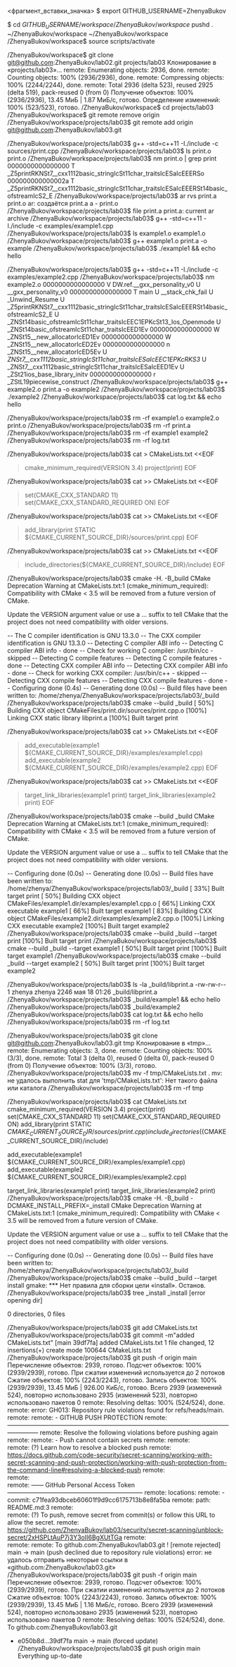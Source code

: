 <фрагмент_вставки_значка>
$ export GITHUB_USERNAME=ZhenyaBukov

$ cd ${GITHUB_USERNAME}/workspace
/ZhenyaBukov/workspace$ pushd .
~/ZhenyaBukov/workspace ~/ZhenyaBukov/workspace
/ZhenyaBukov/workspace$ source scripts/activate

/ZhenyaBukov/workspace$ git clone git@github.com:ZhenyaBukov/lab02.git projects/lab03
Клонирование в «projects/lab03»...
remote: Enumerating objects: 2936, done.
remote: Counting objects: 100% (2936/2936), done.
remote: Compressing objects: 100% (2244/2244), done.
remote: Total 2936 (delta 523), reused 2925 (delta 519), pack-reused 0 (from 0)
Получение объектов: 100% (2936/2936), 13.45 МиБ | 1.87 МиБ/с, готово.
Определение изменений: 100% (523/523), готово.
/ZhenyaBukov/workspace$ cd projects/lab03
/ZhenyaBukov/workspace$ git remote remove origin
/ZhenyaBukov/workspace/projects/lab03$ git remote add origin git@github.com:ZhenyaBukov/lab03.git

/ZhenyaBukov/workspace/projects/lab03$ g++ -std=c++11 -I./include -c sources/print.cpp
/ZhenyaBukov/workspace/projects/lab03$ ls print.o
print.o
/ZhenyaBukov/workspace/projects/lab03$ nm print.o | grep print
0000000000000000 T _Z5printRKNSt7__cxx1112basic_stringIcSt11char_traitsIcESaIcEEERSo
000000000000002a T _Z5printRKNSt7__cxx1112basic_stringIcSt11char_traitsIcESaIcEEERSt14basic_ofstreamIcS2_E
/ZhenyaBukov/workspace/projects/lab03$ ar rvs print.a print.o
ar: создаётся print.a
a - print.o
/ZhenyaBukov/workspace/projects/lab03$ file print.a
print.a: current ar archive
/ZhenyaBukov/workspace/projects/lab03$ g++ -std=c++11 -I./include -c examples/example1.cpp
/ZhenyaBukov/workspace/projects/lab03$ ls example1.o
example1.o
/ZhenyaBukov/workspace/projects/lab03$ g++ example1.o print.a -o example
/ZhenyaBukov/workspace/projects/lab03$ ./example1 && echo
hello

/ZhenyaBukov/workspace/projects/lab03$ g++ -std=c++11 -I./include -c examples/example2.cpp
/ZhenyaBukov/workspace/projects/lab03$ nm example2.o
0000000000000000 V DW.ref.__gxx_personality_v0
                 U __gxx_personality_v0
0000000000000000 T main
                 U __stack_chk_fail
                 U _Unwind_Resume
                 U _Z5printRKNSt7__cxx1112basic_stringIcSt11char_traitsIcESaIcEEERSt14basic_ofstreamIcS2_E
                 U _ZNSt14basic_ofstreamIcSt11char_traitsIcEEC1EPKcSt13_Ios_Openmode
                 U _ZNSt14basic_ofstreamIcSt11char_traitsIcEED1Ev
0000000000000000 W _ZNSt15__new_allocatorIcED1Ev
0000000000000000 W _ZNSt15__new_allocatorIcED2Ev
0000000000000000 n _ZNSt15__new_allocatorIcED5Ev
                 U _ZNSt7__cxx1112basic_stringIcSt11char_traitsIcESaIcEEC1EPKcRKS3_
                 U _ZNSt7__cxx1112basic_stringIcSt11char_traitsIcESaIcEED1Ev
                 U _ZSt21ios_base_library_initv
0000000000000000 r _ZStL19piecewise_construct
/ZhenyaBukov/workspace/projects/lab03$ g++ example2.o print.a -o example2
/ZhenyaBukov/workspace/projects/lab03$ ./example2
/ZhenyaBukov/workspace/projects/lab03$ cat log.txt && echo
hello

/ZhenyaBukov/workspace/projects/lab03$ rm -rf example1.o example2.o print.o
/ZhenyaBukov/workspace/projects/lab03$ rm -rf print.a
/ZhenyaBukov/workspace/projects/lab03$ rm -rf example1 example2
/ZhenyaBukov/workspace/projects/lab03$ rm -rf log.txt

/ZhenyaBukov/workspace/projects/lab03$ cat > CMakeLists.txt <<EOF
> cmake_minimum_required(VERSION 3.4)
project(print)
EOF

/ZhenyaBukov/workspace/projects/lab03$ cat >> CMakeLists.txt <<EOF
> set(CMAKE_CXX_STANDARD 11)
set(CMAKE_CXX_STANDARD_REQUIRED ON)
EOF

/ZhenyaBukov/workspace/projects/lab03$ cat >> CMakeLists.txt <<EOF
> add_library(print STATIC \${CMAKE_CURRENT_SOURCE_DIR}/sources/print.cpp)
EOF

/ZhenyaBukov/workspace/projects/lab03$ cat >> CMakeLists.txt <<EOF
> include_directories(\${CMAKE_CURRENT_SOURCE_DIR}/include)
EOF

/ZhenyaBukov/workspace/projects/lab03$ cmake -H. -B_build
CMake Deprecation Warning at CMakeLists.txt:1 (cmake_minimum_required):
  Compatibility with CMake < 3.5 will be removed from a future version of
  CMake.

  Update the VERSION argument <min> value or use a ...<max> suffix to tell
  CMake that the project does not need compatibility with older versions.


-- The C compiler identification is GNU 13.3.0
-- The CXX compiler identification is GNU 13.3.0
-- Detecting C compiler ABI info
-- Detecting C compiler ABI info - done
-- Check for working C compiler: /usr/bin/cc - skipped
-- Detecting C compile features
-- Detecting C compile features - done
-- Detecting CXX compiler ABI info
-- Detecting CXX compiler ABI info - done
-- Check for working CXX compiler: /usr/bin/c++ - skipped
-- Detecting CXX compile features
-- Detecting CXX compile features - done
-- Configuring done (0.4s)
-- Generating done (0.0s)
-- Build files have been written to: /home/zhenya/ZhenyaBukov/workspace/projects/lab03/_build
/ZhenyaBukov/workspace/projects/lab03$ cmake --build _build
[ 50%] Building CXX object CMakeFiles/print.dir/sources/print.cpp.o
[100%] Linking CXX static library libprint.a
[100%] Built target print

/ZhenyaBukov/workspace/projects/lab03$ cat >> CMakeLists.txt <<EOF
> 
> add_executable(example1 \${CMAKE_CURRENT_SOURCE_DIR}/examples/example1.cpp)
add_executable(example2 \${CMAKE_CURRENT_SOURCE_DIR}/examples/example2.cpp)
EOF

/ZhenyaBukov/workspace/projects/lab03$ cat >> CMakeLists.txt <<EOF
> 
> target_link_libraries(example1 print)
target_link_libraries(example2 print)
EOF

/ZhenyaBukov/workspace/projects/lab03$ cmake --build _build
CMake Deprecation Warning at CMakeLists.txt:1 (cmake_minimum_required):
  Compatibility with CMake < 3.5 will be removed from a future version of
  CMake.

  Update the VERSION argument <min> value or use a ...<max> suffix to tell
  CMake that the project does not need compatibility with older versions.


-- Configuring done (0.0s)
-- Generating done (0.0s)
-- Build files have been written to: /home/zhenya/ZhenyaBukov/workspace/projects/lab03/_build
[ 33%] Built target print
[ 50%] Building CXX object CMakeFiles/example1.dir/examples/example1.cpp.o
[ 66%] Linking CXX executable example1
[ 66%] Built target example1
[ 83%] Building CXX object CMakeFiles/example2.dir/examples/example2.cpp.o
[100%] Linking CXX executable example2
[100%] Built target example2
/ZhenyaBukov/workspace/projects/lab03$ cmake --build _build --target print
[100%] Built target print
/ZhenyaBukov/workspace/projects/lab03$ cmake --build _build --target example1
[ 50%] Built target print
[100%] Built target example1
/ZhenyaBukov/workspace/projects/lab03$ cmake --build _build --target example2
[ 50%] Built target print
[100%] Built target example2

/ZhenyaBukov/workspace/projects/lab03$ ls -la _build/libprint.a
-rw-rw-r-- 1 zhenya zhenya 2246 мая 18 01:26 _build/libprint.a
/ZhenyaBukov/workspace/projects/lab03$ _build/example1 && echo
hello
/ZhenyaBukov/workspace/projects/lab03$ _build/example2
/ZhenyaBukov/workspace/projects/lab03$ cat log.txt && echo
hello
/ZhenyaBukov/workspace/projects/lab03$ rm -rf log.txt

/ZhenyaBukov/workspace/projects/lab03$ git clone git@github.com:ZhenyaBukov/lab03.git tmp
Клонирование в «tmp»...
remote: Enumerating objects: 3, done.
remote: Counting objects: 100% (3/3), done.
remote: Total 3 (delta 0), reused 0 (delta 0), pack-reused 0 (from 0)
Получение объектов: 100% (3/3), готово.
/ZhenyaBukov/workspace/projects/lab03$ mv -f tmp/CMakeLists.txt .
mv: не удалось выполнить stat для 'tmp/CMakeLists.txt': Нет такого файла или каталога
/ZhenyaBukov/workspace/projects/lab03$ rm -rf tmp

/ZhenyaBukov/workspace/projects/lab03$ cat CMakeLists.txt
cmake_minimum_required(VERSION 3.4)
project(print)
set(CMAKE_CXX_STANDARD 11)
set(CMAKE_CXX_STANDARD_REQUIRED ON)
add_library(print STATIC ${CMAKE_CURRENT_SOURCE_DIR}/sources/print.cpp)
include_directories(${CMAKE_CURRENT_SOURCE_DIR}/include)

add_executable(example1 ${CMAKE_CURRENT_SOURCE_DIR}/examples/example1.cpp)
add_executable(example2 ${CMAKE_CURRENT_SOURCE_DIR}/examples/example2.cpp)

target_link_libraries(example1 print)
target_link_libraries(example2 print)
/ZhenyaBukov/workspace/projects/lab03$ cmake -H. -B_build -DCMAKE_INSTALL_PREFIX=_install
CMake Deprecation Warning at CMakeLists.txt:1 (cmake_minimum_required):
  Compatibility with CMake < 3.5 will be removed from a future version of
  CMake.

  Update the VERSION argument <min> value or use a ...<max> suffix to tell
  CMake that the project does not need compatibility with older versions.


-- Configuring done (0.0s)
-- Generating done (0.0s)
-- Build files have been written to: /home/zhenya/ZhenyaBukov/workspace/projects/lab03/_build
/ZhenyaBukov/workspace/projects/lab03$ cmake --build _build --target install
gmake: *** Нет правила для сборки цели «install».  Останов.
/ZhenyaBukov/workspace/projects/lab03$ tree _install
_install  [error opening dir]

0 directories, 0 files

/ZhenyaBukov/workspace/projects/lab03$ git add CMakeLists.txt
/ZhenyaBukov/workspace/projects/lab03$ git commit -m"added CMakeLists.txt"
[main 39df7fa] added CMakeLists.txt
 1 file changed, 12 insertions(+)
 create mode 100644 CMakeLists.txt
/ZhenyaBukov/workspace/projects/lab03$ git push -f origin main
Перечисление объектов: 2939, готово.
Подсчет объектов: 100% (2939/2939), готово.
При сжатии изменений используется до 2 потоков
Сжатие объектов: 100% (2243/2243), готово.
Запись объектов: 100% (2939/2939), 13.45 МиБ | 926.00 КиБ/с, готово.
Всего 2939 (изменений 524), повторно использовано 2935 (изменений 523), повторно использовано пакетов 0
remote: Resolving deltas: 100% (524/524), done.
remote: error: GH013: Repository rule violations found for refs/heads/main.
remote: 
remote: - GITHUB PUSH PROTECTION
remote:   —————————————————————————————————————————
remote:     Resolve the following violations before pushing again
remote: 
remote:     - Push cannot contain secrets
remote: 
remote:     
remote:      (?) Learn how to resolve a blocked push
remote:      https://docs.github.com/code-security/secret-scanning/working-with-secret-scanning-and-push-protection/working-with-push-protection-from-the-command-line#resolving-a-blocked-push
remote:     
remote:     
remote:       —— GitHub Personal Access Token ——————————————————————
remote:        locations:
remote:          - commit: c71fea93dbceb60601f9d9cc6175713b8e8fa5ba
remote:            path: README.md:3
remote:     
remote:        (?) To push, remove secret from commit(s) or follow this URL to allow the secret.
remote:        https://github.com/ZhenyaBukov/lab03/security/secret-scanning/unblock-secret/2xHSPLtAuP7j3Y3oII6BgXUtTGa
remote:     
remote: 
remote: 
To github.com:ZhenyaBukov/lab03.git
 ! [remote rejected] main -> main (push declined due to repository rule violations)
error: не удалось отправить некоторые ссылки в «github.com:ZhenyaBukov/lab03.git»
/ZhenyaBukov/workspace/projects/lab03$ git push -f origin main
Перечисление объектов: 2939, готово.
Подсчет объектов: 100% (2939/2939), готово.
При сжатии изменений используется до 2 потоков
Сжатие объектов: 100% (2243/2243), готово.
Запись объектов: 100% (2939/2939), 13.45 МиБ | 1.16 МиБ/с, готово.
Всего 2939 (изменений 524), повторно использовано 2935 (изменений 523), повторно использовано пакетов 0
remote: Resolving deltas: 100% (524/524), done.
To github.com:ZhenyaBukov/lab03.git
 + e050b8d...39df7fa main -> main (forced update)
/ZhenyaBukov/workspace/projects/lab03$ git push origin main
Everything up-to-date

